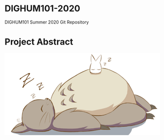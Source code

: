# DIGHUM101-2020
DIGHUM101 Summer 2020 Git Repository 


# Project Abstract
![manga](images/totoro.jpg)



